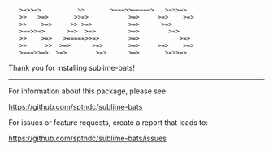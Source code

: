 ```
   >=>>=>          >>       >===>>=====>   >=>>=>  
   >>   >=>       >>=>           >=>     >=>    >=>
   >>    >=>     >> >=>          >=>      >=>      
   >==>>=>      >=>  >=>         >=>        >=>    
   >>    >=>   >=====>>=>        >=>           >=> 
   >>     >>  >=>      >=>       >=>     >=>    >=>
   >===>>=>  >=>        >=>      >=>       >=>>=>  
```

Thank you for installing sublime-bats!

---

For information about this package, please see:

https://github.com/sptndc/sublime-bats

For issues or feature requests, create a report that leads to:

https://github.com/sptndc/sublime-bats/issues

